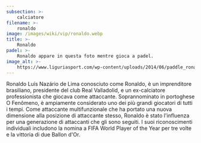 ```yaml
---
subsection: >-
    calciatore
filename: >-
    ronaldo
image: /images/wiki/vip/ronaldo.webp
title: >-
    Ronaldo
padel: >-
    Ronaldo appare in questa foto mentre gioca a padel.
image_alt: >-
    https://www.liguriasport.com/wp-content/uploads/2014/06/paddle_ronaldo.jpg
---
```

Ronaldo Luís Nazário de Lima conosciuto come Ronaldo, è un imprenditore brasiliano, presidente del club Real Valladolid, e un ex-calciatore professionista che giocava come attaccante. Soprannominato in portoghese O Fenômeno, è ampiamente considerato uno dei più grandi giocatori di tutti i tempi. Come attaccante multifunzionale che ha portato una nuova dimensione alla posizione di attaccante stesso, Ronaldo è stato l'influenza per una generazione di attaccanti che gli sono seguiti. I suoi riconoscimenti individuali includono la nomina a FIFA World Player of the Year per tre volte e la vittoria di due Ballon d'Or.